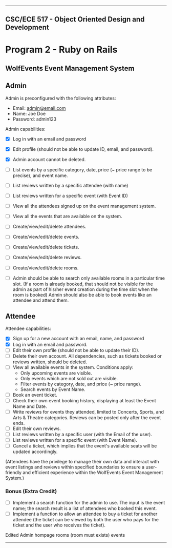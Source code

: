 
---

## CSC/ECE 517 - Object Oriented Design and Development
# Program 2 - Ruby on Rails

## WolfEvents Event Management System
## Admin

Admin is preconfigured with the following attributes:
* Email: admin@email.com
* Name: Joe Doe
* Password: admin123

Admin capabilities:

- [x] Log in with an email and password
- [x] Edit profile (should not be able to update ID, email, and password).
- [x] Admin account cannot be deleted.

- [ ] List events by a specific category, date, price (~ price range to be precise), and event name.

- [ ] List reviews written by a specific attendee (with name)
- [ ] List reviews written for a specific event (with Event ID)

- [ ] View all the attendees signed up on the event management system.
- [ ] View all the events that are available on the system.
- [ ] Create/view/edit/delete attendees.
- [ ] Create/view/edit/delete events.
- [ ] Create/view/edit/delete tickets.
- [ ] Create/view/edit/delete reviews.
- [ ] Create/view/edit/delete rooms.

- [ ] Admin should be able to search only available rooms in a particular time slot.
  (If a room is already booked, that should not be visible for the admin as part of his/her event creation during the time slot when the room is booked)
  Admin should also be able to book events like an attendee and attend them.

## Attendee

Attendee capabilities:

- [x] Sign up for a new account with an email, name, and password
- [x] Log in with an email and password.
- [ ] Edit their own profile (should not be able to update their ID).
- [ ] Delete their own account. All dependencies, such as tickets booked or reviews written, should be deleted.
- [ ] View all available events in the system. Conditions apply:
    - Only upcoming events are visible.
    - Only events which are not sold out are visible.
    - Filter events by category, date, and price (~ price range).
    - Search events by Event Name.
- [ ] Book an event ticket.
- [ ] Check their own event booking history, displaying at least the Event Name and Date.
- [ ] Write reviews for events they attended, limited to Concerts, Sports, and Arts & Theatre categories. Reviews can be posted only after the event ends.
- [ ] Edit their own reviews.
- [ ] List reviews written by a specific user (with the Email of the user).
- [ ] List reviews written for a specific event (with Event Name).
- [ ] Cancel a ticket, which implies that the event's available seats will be updated accordingly.

(Attendees have the privilege to manage their own data and interact with event listings and reviews within specified boundaries to ensure a user-friendly and efficient experience within the WolfEvents Event Management System.)

### Bonus (Extra Credit)
- [ ] Implement a search function for the admin to use. The input is the event name; the search result is a list of attendees who booked this event.
- [ ] Implement a function to allow an attendee to buy a ticket for another attendee (the ticket can be viewed by both the user who pays for the ticket and the user who receives the ticket).

Edited
Admin hompage
rooms (room must exists)
events

--- 